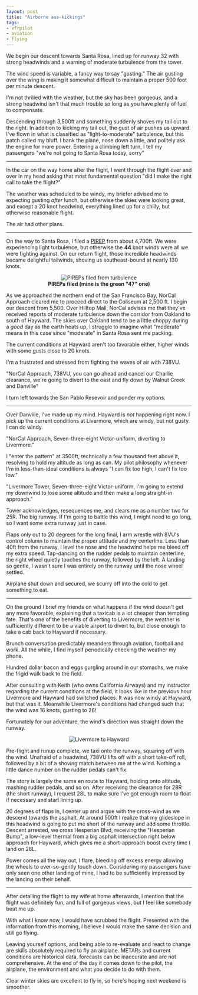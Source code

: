 ```yaml
---
layout: post
title: "Airborne ass-kickings"
tags:
- vfrpilot
- aviation
- flying
---
```


We begin our descent towards Santa Rosa, lined up for runway 32 with strong
headwinds and a warning of moderate turbulence from the tower.

The wind speed is variable, a fancy way to say "gusting." The air
gusting over the wing is making it somewhat difficult to maintain a proper 500
foot per minute descent.

I'm not thrilled with the weather, but the sky has been gorgeous, and a strong
headwind isn't that much trouble so long as you have plenty of fuel to
compensate.

Descending through 3,500ft and something suddenly shoves my tail out to the
right. In addition to kicking my tail out, the gust of air pushes us upward.
I've flown in what is classified as "light-to-moderate" turbulence, but this
patch called my bluff. I bank the plane, nose down a little, and politely ask
the engine for more power. Entering a climbing left turn, I tell my passengers
"we're not going to Santa Rosa today, sorry"

----

In the car on the way home after the flight, I went through the flight over and
over in my head asking that most fundamental question "did I make the right
call to take the flight?"

The weather was scheduled to be windy, my briefer advised me to expecting
gusting *after* lunch, but otherwise the skies were looking great, and except a
20 knot headwind, everything lined up for a chilly, but otherwise reasonable
flight.

The air had other plans.

----

On the way to Santa Rosa, I filed a
[PIREP](https://en.wikipedia.org/wiki/Pilot_report) from about 4,700ft. We were
experiencing light turbulence, but otherwise the **44** knot winds were all we
were fighting against. On our return flight, those incredible headwinds became
delightful tailwinds, shoving us southeast-bound at nearly 130 knots.

<center><img src="http://agentdero.cachefly.net/unethicalblogger.com/images/pireps-turbulence.png" alt="PIREPs filed from turbulence"/><br/><strong>PIREPs filed (mine is the green "47" one)</strong></center>

As we approached the northern end of the San Francisco Bay, NorCal Approach
cleared me to proceed direct to the Coliseum at 2,500 ft. I begin our descent
from 5,500. Over Hilltop Mall, NorCal advises me that they've received reports
of moderate turbulence down the corridor from Oakland to south of Hayward. The
skies over Oakland tend to be a little choppy during a *good* day as the earth heats
up, I struggle to imagine what "moderate" means in this case
since "moderate" in Santa Rosa sent me packing.

The current conditions at Hayward aren't too favorable either, higher winds
with some gusts close to 20 knots.

I'm a frustrated and stressed from fighting the waves of air with 738VU.

"NorCal Approach, 738VU, you can go ahead and cancel our Charlie clearance,
we're going to divert to the east and fly down by Walnut Creek and Danville"

I turn left towards the San Pablo Resevoir and ponder my options.

----

Over Danville, I've made up my mind. Hayward is *not* happening right now. I
pick up the current conditions at Livermore, which are windy, but not gusty. I
can do windy.

"NorCal Approach, Seven-three-eight Victor-uniform, diverting to Livermore."


I "enter the pattern" at 3500ft, technically a few thousand feet above it,
resolving to hold my altitude as long as can. My pilot philosophy whenever I'm
in less-than-ideal conditions is always "I can fix too high, I can't fix too
low."

"Livermore Tower, Seven-three-eight Victor-uniform, I'm going to extend my
downwind to lose some altitude and then make a long straight-in approach."

Tower acknowledges, resequences me, and clears me as a number two for 25R. The
big runway. If I'm going to battle this wind, I might need to go long, so I
want some extra runway just in case.


Flaps only out to 20 degrees for the long final, I arm wrestle with 8VU's
control column to maintain the proper attitude and my centerline. Less than
40ft from the runway, I level the nose and the headwind helps me bleed off my
extra speed. Tap-dancing on the rudder pedals to maintain centerline, the right
wheel quietly touches the runway, followed by the left. A landing so gentle, I
wasn't sure I was entirely on the runway until the nose wheel settled.


Airplane shut down and secured, we scurry off into the cold to get something to eat.

---

On the ground I brief my friends on what happens if the wind doesn't get any
more favorable, explaining that a taxicab is a lot cheaper than tempting fate.
That's one of the benefits of diverting to Livermore, the weather is
sufficiently different to be a viable airport to divert to, but close enough to
take a cab back to Hayward if necessary.

Brunch conversation predictably meanders through aviation, football and work.
All the while, I find myself periodically checking the weather my phone.

Hundred dollar bacon and eggs gurgling around in our stomachs, we make the
frigid walk back to the field.

After consulting with Keith (who owns California Airways) and my instructor
regarding the current conditions at the field, it looks like in the previous
hour Livermore and Hayward had switched places. It was now windy at Hayward,
but that was it. Meanwhile Livermore's conditions had changed such that the wind
was 16 knots, gusting to 26!

Fortunately for our adventure, the wind's direction was straight down the runway.

<center><img src="http://agentdero.cachefly.net/unethicalblogger.com/images/livermore-to-hwd.png" alt="Livermore to Hayward"/></center>

Pre-flight and runup complete, we taxi onto the runway, squaring off with the
wind. Unafraid of a headwind, 738VU lifts off with a short take-off roll,
followed by a bit of a shoving match between me at the wind. Nothing a little
dance number on the rudder pedals can't fix.

The story is largely the same en route to Hayward, holding onto altitude,
mashing rudder pedals, and so on. After receiving the clearance for 28R
(the short runway), I request 28L to make sure I've got enough room to float if
necessary and start lining up.

20 degrees of flaps in, I center up and argue with the cross-wind as we
descend towards the asphalt. At around 500ft I realize that my glideslope in
this headwind is going to put me short of the runway and add some throttle.
Descent arrested, we cross Hesperian Blvd, receiving the "Hesperian Bump", a
low-level thermal from a big asphalt intersection right below approach for
Hayward, which gives me a short-approach boost every time I land on 28L.

Power comes all the way out, I flare, bleeding off excess energy allowing the wheels to
ever-so-gently touch down. Considering my passengers have only seen one other
landing of mine, I had to be sufficiently impressed by the landing on their
behalf.

----


After detailing the flight to my wife at home afterwards, I mention that the
flight was definitely fun, and full of gorgeous views, but I feel like somebody
beat me up.

With what I know now, I would have scrubbed the flight. Presented with the
information from this morning, I believe I would make the same decision and still go flying.

Leaving yourself options, and being able to re-evaluate and react to change are
skills absolutely required to fly an airplane. METARs and current conditions
are historical data, forecasts can be inaccurate and are not comprehensive. At
the end of the day it comes down to the pilot, the airplane, the
environment and what you decide to do with them.


Clear winter skies are excellent to fly in, so here's hoping next weekend is smoother.
